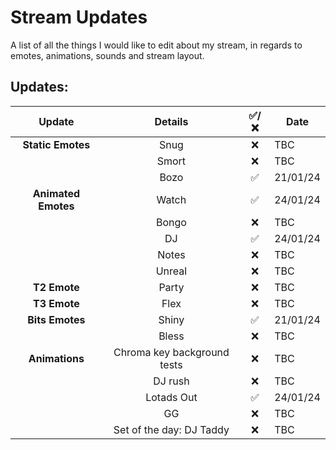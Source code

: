 # Stream Updates
A list of all the things I would like to edit about my stream, in regards to emotes, animations, sounds and stream layout.
<br>
## Updates:
| **Update** | **Details** | **✅/❌** | **Date** |
|:-:|:-:|:-:|-|
| **Static Emotes** | Snug | ❌ | TBC |
| | Smort | ❌ | TBC |
| | Bozo | ✅ | 21/01/24 |
| **Animated Emotes** | Watch | ✅ | 24/01/24 |
| | Bongo | ❌ | TBC |
| | DJ | ✅ | 24/01/24 |
| | Notes | ❌ | TBC |
| | Unreal | ❌ | TBC |
| **T2 Emote** | Party | ❌ | TBC |
| **T3 Emote** | Flex | ❌ | TBC |
| **Bits Emotes** | Shiny | ✅ | 21/01/24 |
| | Bless | ❌ | TBC |
| **Animations** | Chroma key background tests | ❌ | TBC |
| | DJ rush | ❌ | TBC |
| | Lotads Out | ✅ | 24/01/24 |
| | GG | ❌ | TBC |
| | Set of the day: DJ Taddy | ❌ | TBC |
